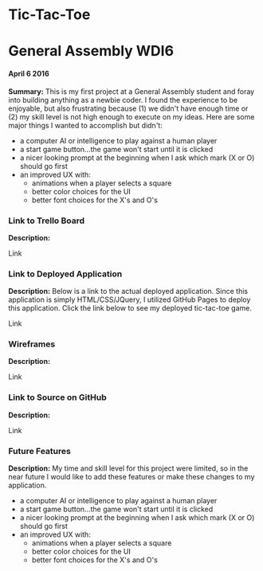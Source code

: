 #   Tic-Tac-Toe
#  General Assembly WDI6
#### April 6 2016
__Summary:__
This is my first project at a General Assembly student and foray into building anything as a newbie coder. I found the experience
to be enjoyable, but also frustrating because (1) we didn't have enough time or (2) my skill level is not high enough to
execute on my ideas. Here are some  major things I wanted to accomplish but didn't:
* a computer AI or intelligence to play against a human player
* a start game button...the game won't start until it is clicked
* a nicer looking prompt at the beginning when I ask which mark (X or O) should go first
* an improved UX with:
  * animations when a player selects a square
  * better color choices for the UI
  * better font choices for the X's and O's

### Link to Trello Board
__Description:__

Link

### Link to Deployed Application
__Description:__
Below is a link to the actual deployed application. Since this application is simply HTML/CSS/JQuery, I utilized GitHub Pages
to deploy this application. Click the link below to see my deployed tic-tac-toe game.

Link

### Wireframes
__Description:__

Link


###  Link to Source on GitHub
__Description:__

Link

### Future Features
__Description:__
My time and skill level for this project were limited, so in the near future I would like to add these features
or make these changes to my application.

* a computer AI or intelligence to play against a human player
* a start game button...the game won't start until it is clicked
* a nicer looking prompt at the beginning when I ask which mark (X or O) should go first
* an improved UX with:
  * animations when a player selects a square
  * better color choices for the UI
  * better font choices for the X's and O's

